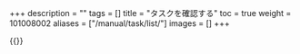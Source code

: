 +++
description = ""
tags = []
title = "タスクを確認する"
toc = true
weight = 101008002
aliases = ["/manual/task/list/"]
images = []
+++

{{<appscreen filename="mock" title="準備中">}}
